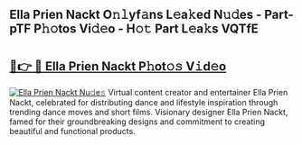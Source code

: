 ## Ella Prien Nackt O𝚗𝚕yf𝚊ns L𝚎a𝚔ed N𝚞𝚍es - Part-pTF P𝚑𝚘tos Vi𝚍𝚎o - H𝚘𝚝 Part L𝚎a𝚔s VQTfE

# <h2><a href="http://kf95jl.oniu.top/?m=Ella+Prien+Nackt">🔗👉 🔴 Ella Prien Nackt P𝚑ot𝚘𝚜 V𝚒d𝚎o</a></h2>

[![Ella Prien Nackt Nu𝚍e𝚜](https://i.imgur.com/0qMVB7G.gif)](http://kf95jl.oniu.top/?m=Ella+Prien+Nackt)
Virtual content creator and entertainer Ella Prien Nackt, celebrated for distributing dance and lifestyle inspiration through trending dance moves and short films. Visionary designer Ella Prien Nackt, famed for their groundbreaking designs and commitment to creating beautiful and functional products.  
